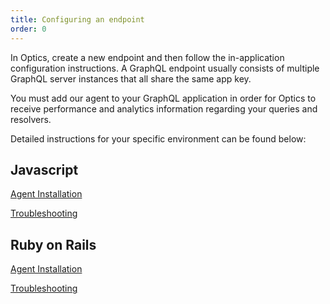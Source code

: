 ```yaml
---
title: Configuring an endpoint
order: 0
---
```


In Optics, create a new endpoint and then follow the in-application configuration instructions. A GraphQL endpoint usually consists of multiple GraphQL server instances that all share the same app key.

You must add our agent to your GraphQL application in order for Optics to receive performance and analytics information regarding your queries and resolvers.

Detailed instructions for your specific environment can be found below:

## Javascript

[Agent Installation](https://github.com/apollostack/optics-agent-js/blob/master/README.md)

[Troubleshooting](https://github.com/apollostack/optics-agent-js/blob/master/README.md#troubleshooting)

## Ruby on Rails

[Agent Installation](https://github.com/apollostack/optics-agent-ruby/blob/master/README.md)

[Troubleshooting](https://github.com/apollostack/optics-agent-ruby/blob/master/README.md#troubleshooting)
